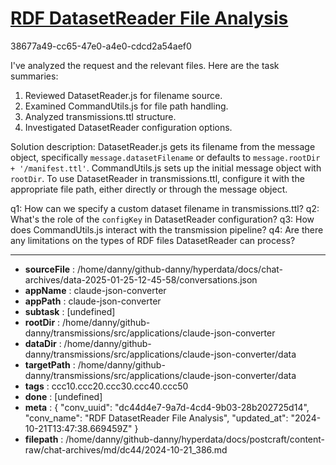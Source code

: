 # [RDF DatasetReader File Analysis](https://claude.ai/chat/dc44d4e7-9a7d-4cd4-9b03-28b202725d14)

38677a49-cc65-47e0-a4e0-cdcd2a54aef0

 I've analyzed the request and the relevant files. Here are the task summaries:

1. Reviewed DatasetReader.js for filename source.
2. Examined CommandUtils.js for file path handling.
3. Analyzed transmissions.ttl structure.
4. Investigated DatasetReader configuration options.

Solution description:
DatasetReader.js gets its filename from the message object, specifically `message.datasetFilename` or defaults to `message.rootDir + '/manifest.ttl'`. CommandUtils.js sets up the initial message object with `rootDir`. To use DatasetReader in transmissions.ttl, configure it with the appropriate file path, either directly or through the message object.

q1: How can we specify a custom dataset filename in transmissions.ttl?
q2: What's the role of the `configKey` in DatasetReader configuration?
q3: How does CommandUtils.js interact with the transmission pipeline?
q4: Are there any limitations on the types of RDF files DatasetReader can process?

---

* **sourceFile** : /home/danny/github-danny/hyperdata/docs/chat-archives/data-2025-01-25-12-45-58/conversations.json
* **appName** : claude-json-converter
* **appPath** : claude-json-converter
* **subtask** : [undefined]
* **rootDir** : /home/danny/github-danny/transmissions/src/applications/claude-json-converter
* **dataDir** : /home/danny/github-danny/transmissions/src/applications/claude-json-converter/data
* **targetPath** : /home/danny/github-danny/transmissions/src/applications/claude-json-converter/data
* **tags** : ccc10.ccc20.ccc30.ccc40.ccc50
* **done** : [undefined]
* **meta** : {
  "conv_uuid": "dc44d4e7-9a7d-4cd4-9b03-28b202725d14",
  "conv_name": "RDF DatasetReader File Analysis",
  "updated_at": "2024-10-21T13:47:38.669459Z"
}
* **filepath** : /home/danny/github-danny/hyperdata/docs/postcraft/content-raw/chat-archives/md/dc44/2024-10-21_386.md